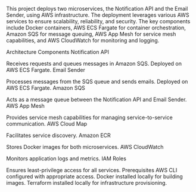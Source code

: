This project deploys two microservices, the Notification API and the Email Sender, using AWS infrastructure. The deployment leverages various AWS services to ensure scalability, reliability, and security. The key components include Docker containers, AWS ECS Fargate for container orchestration, Amazon SQS for message queuing, AWS App Mesh for service mesh capabilities, and AWS CloudWatch for monitoring and logging.

Architecture
Components
Notification API

Receives requests and queues messages in Amazon SQS.
Deployed on AWS ECS Fargate.
Email Sender

Processes messages from the SQS queue and sends emails.
Deployed on AWS ECS Fargate.
Amazon SQS

Acts as a message queue between the Notification API and Email Sender.
AWS App Mesh

Provides service mesh capabilities for managing service-to-service communication.
AWS Cloud Map

Facilitates service discovery.
Amazon ECR

Stores Docker images for both microservices.
AWS CloudWatch

Monitors application logs and metrics.
IAM Roles

Ensures least-privilege access for all services.
Prerequisites
AWS CLI configured with appropriate access.
Docker installed locally for building images.
Terraform installed locally for infrastructure provisioning.
